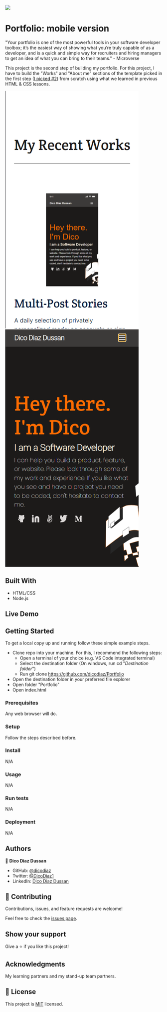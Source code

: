 ![](https://img.shields.io/badge/Microverse-blueviolet)

# Portfolio: mobile version

"Your portfolio is one of the most powerful tools in your software developer toolbox; it’s the easiest way of showing what you’re truly capable of as a developer, and is a quick and simple way for recruiters and hiring managers to get an idea of what you can bring to their teams." - Microverse

This project is the second step of building my portfolio. For this project, I have to build the "Works" and "About me" sections of the template picked in the first step ([I picked #2](https://www.figma.com)) from scratch using what we learned in previous HTML & CSS lessons.

![screenshot](./app_screenshot.png)
![screenshot](./app_screenshot-2.png)

## Built With

- HTML/CSS
- Node.js

## Live Demo

## Getting Started

To get a local copy up and running follow these simple example steps.
- Clone repo into your machine. For this, I recommend the following steps:
  - Open a terminal of your choice (e.g. VS Code integrated terminal)
  - Select the destination folder (On windows, run cd "*Destination folder*")
  - Run git clone https://github.com/dicodiaz/Portfolio
- Open the destination folder in your preferred file explorer
- Open folder "Portfolio"
- Open index.html

### Prerequisites

Any web browser will do.

### Setup

Follow the steps described before.

### Install

N/A

### Usage

N/A

### Run tests

N/A

### Deployment

N/A

## Authors

👤 **Dico Diaz Dussan**

- GitHub: [@dicodiaz](https://github.com/dicodiaz)
- Twitter: [@DicoDiaz1](https://twitter.com/DicoDiaz1)
- LinkedIn: [Dico Diaz Dussan](https://www.linkedin.com/in/dico-diaz-dussan-476106a6/)

## 🤝 Contributing

Contributions, issues, and feature requests are welcome!

Feel free to check the [issues page](../../issues/).

## Show your support

Give a ⭐️ if you like this project!

## Acknowledgments

My learning partners and my stand-up team partners.

## 📝 License

This project is [MIT](./MIT.md) licensed.
